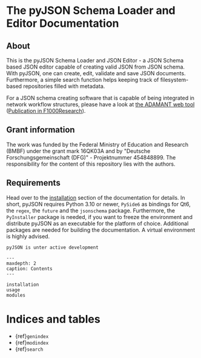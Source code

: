 # The pyJSON Schema Loader and Editor Documentation

## About
This is the pyJSON Schema Loader and JSON Editor - a JSON Schema based JSON editor capable of creating valid JSON from JSON schema. With pyJSON, one can create, 
edit, validate and save JSON documents. Furthermore, a simple search function helps keeping track of filesystem-based repositories filled with metadata.

For a JSON schema creating software that is capable of being integrated in network workflow structures, please have a look at [the ADAMANT web tool](https://github.com/INP-PM/adamant) ([Publication in F1000Research](https://doi.org/10.12688/f1000research.110875.1)). 

## Grant information
The work was funded by the Federal Ministry of Education and Research (BMBF) under the grant mark 16QK03A and by "Deutsche Forschungsgemeinschaft (DFG)" - Projektnummer 454848899. 
The responsibility for the content of this repository lies with the authors.

## Requirements
Head over to the [installation](installation) section of the documentation for details.
In short, pyJSON requires Python 3.10 or newer, `PySide6` as bindings for Qt6, the `regex`, the `future` and the `jsonschema` package.
Furthermore, the `PyInstaller` package is needed, if you want to freeze the environment and distribute pyJSON as an executable for the platform
of choice. Additional packages are needed for building the documentation. A virtual environment is highly advised.

```{note}
pyJSON is unter active development
```


```{toctree}
---
maxdepth: 2
caption: Contents
---

installation
usage
modules
```

# Indices and tables

- {ref}`genindex`
- {ref}`modindex`
- {ref}`search`